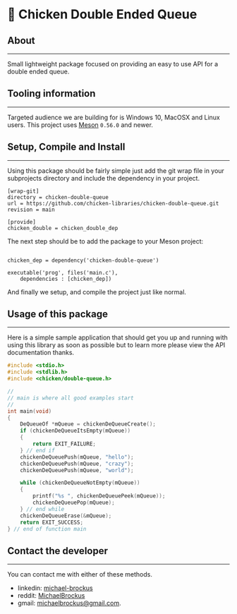 # 🐓 Chicken Double Ended Queue

## About

* * *

Small lightweight package focused on providing an easy to use API for a double ended
queue.

## Tooling information

* * *

Targeted audience we are building for is Windows 10, MacOSX and Linux users. This
project uses [Meson](https://mesonbuild.com/) `0.56.0` and newer.

## Setup, Compile and Install

* * *

Using this package should be fairly simple just add the git wrap file in your subprojects
directory and include the dependency in your project.

```console
[wrap-git]
directory = chicken-double-queue
url = https://github.com/chicken-libraries/chicken-double-queue.git
revision = main

[provide]
chicken_double = chicken_double_dep

```


The next step should be to add the package to your Meson project:

```meson

chicken_dep = dependency('chicken-double-queue')

executable('prog', files('main.c'),
    dependencies : [chicken_dep])

```

And finally we setup, and compile the project just like normal.

## Usage of this package

* * *

Here is a simple sample application that should get you up and running with using this
library as soon as possible but to learn more please view the API documentation thanks.

```c
#include <stdio.h>
#include <stdlib.h>
#include <chicken/double-queue.h>

//
// main is where all good examples start
//
int main(void)
{
    DeQueueOf *mQueue = chickenDeQueueCreate();
    if (chickenDeQueueItsEmpty(mQueue))
    {
        return EXIT_FAILURE;
    } // end if
    chickenDeQueuePush(mQueue, "hello");
    chickenDeQueuePush(mQueue, "crazy");
    chickenDeQueuePush(mQueue, "world");

    while (chickenDeQueueNotEmpty(mQueue))
    {
        printf("%s ", chickenDeQueuePeek(mQueue));
        chickenDeQueuePop(mQueue);
    } // end while
    chickenDeQueueErase(&mQueue);
    return EXIT_SUCCESS;
} // end of function main

```

## Contact the developer

* * *

You can contact me with either of these methods.

-   linkedin: [michael-brockus](https://www.linkedin.com/in/michael-brockus-1009a1174/)
-   reddit: [MichaelBrockus](https://www.reddit.com/user/MichaelBrockus)
-   gmail: [michaelbrockus@gmail.com](mailto:michaelbrockus@gmail.com).
